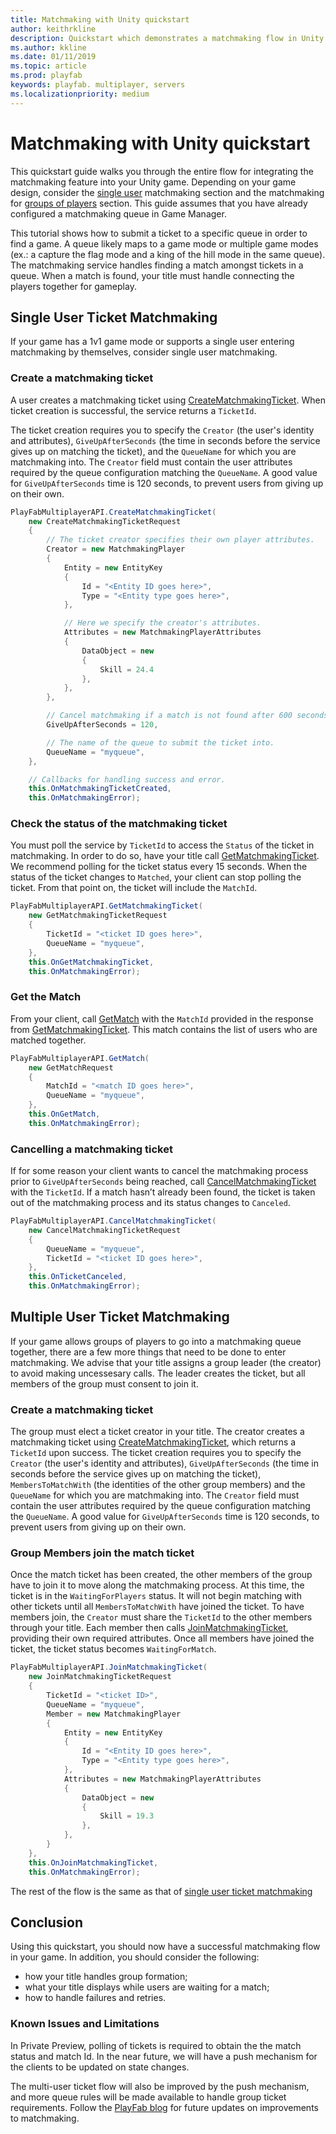 ```yaml
---
title: Matchmaking with Unity quickstart
author: keithrkline
description: Quickstart which demonstrates a matchmaking flow in Unity
ms.author: kkline
ms.date: 01/11/2019
ms.topic: article
ms.prod: playfab
keywords: playfab. multiplayer, servers
ms.localizationpriority: medium
---
```


# Matchmaking with Unity quickstart

This quickstart guide walks you through the entire flow for integrating the matchmaking feature into your Unity game.  Depending on your game design, consider the [single user](#Single-User-Ticket-Matchmaking) matchmaking section and the matchmaking for [groups of players](#Multiple-User-Ticket-Matchmaking) section. This guide assumes that you have already configured a matchmaking queue in Game Manager. 

This tutorial shows how to submit a ticket to a specific queue in order to find a game. A queue likely maps to a game mode or multiple game modes (ex.: a capture the flag mode and a king of the hill mode in the same queue). The matchmaking service handles finding a match amongst tickets in a queue. When a match is found, your title must handle connecting the players together for gameplay. 

<a href='#single-user-ticket-matchmaking' id='single-user-ticket-matchmaking' class='anchor' aria-hidden='true'></a>

## Single User Ticket Matchmaking

If your game has a 1v1 game mode or supports a single user entering matchmaking by themselves, consider single user matchmaking.

### Create a matchmaking ticket

A user creates a matchmaking ticket using [CreateMatchmakingTicket](https://api.playfab.com/documentation/multiplayer/method/CreateMatchmakingTicket). When ticket creation is successful, the service returns a `TicketId`.

 The ticket creation requires you to specify the `Creator` (the user's identity and attributes), `GiveUpAfterSeconds` (the time in seconds before the service gives up on matching the ticket), and the `QueueName` for which you are matchmaking into. The `Creator` field must contain the user attributes required by the queue configuration matching the `QueueName`. A good value for `GiveUpAfterSeconds` time is 120 seconds, to prevent users from giving up on their own.

```csharp
PlayFabMultiplayerAPI.CreateMatchmakingTicket(
    new CreateMatchmakingTicketRequest
    {
        // The ticket creator specifies their own player attributes.
        Creator = new MatchmakingPlayer
        {
            Entity = new EntityKey
            {
                Id = "<Entity ID goes here>",
                Type = "<Entity type goes here>",
            },

            // Here we specify the creator's attributes.
            Attributes = new MatchmakingPlayerAttributes
            {
                DataObject = new
                {
                    Skill = 24.4
                },
            },
        },

        // Cancel matchmaking if a match is not found after 600 seconds.
        GiveUpAfterSeconds = 120,

        // The name of the queue to submit the ticket into.
        QueueName = "myqueue",
    },

    // Callbacks for handling success and error.
    this.OnMatchmakingTicketCreated,
    this.OnMatchmakingError);
```

### Check the status of the matchmaking ticket

You must poll the service by `TicketId` to access the `Status` of the ticket in matchmaking. In order to do so, have your title call [GetMatchmakingTicket](https://api.playfab.com/documentation/multiplayer/method/GetMatchmakingTicket). We recommend polling for the ticket status every 15 seconds. When the status of the ticket changes to `Matched`, your client can stop polling the ticket. From that point on, the ticket will include the `MatchId`.

```csharp
PlayFabMultiplayerAPI.GetMatchmakingTicket(
    new GetMatchmakingTicketRequest
    {
        TicketId = "<ticket ID goes here>",
        QueueName = "myqueue",
    },
    this.OnGetMatchmakingTicket,
    this.OnMatchmakingError);
```

### Get the Match

From your client, call [GetMatch](https://api.playfab.com/documentation/multiplayer/method/GetMatch) with the `MatchId` provided in the response from [GetMatchmakingTicket](https://api.playfab.com/documentation/multiplayer/method/GetMatchmakingTicket). This match contains the list of users who are matched together.  

```csharp
PlayFabMultiplayerAPI.GetMatch(
    new GetMatchRequest
    {
        MatchId = "<match ID goes here>",
        QueueName = "myqueue",
    },
    this.OnGetMatch,
    this.OnMatchmakingError);
```

### Cancelling a matchmaking ticket

If for some reason your client wants to cancel the matchmaking process prior to `GiveUpAfterSeconds` being reached, call [CancelMatchmakingTicket](https://api.playfab.com/documentation/multiplayer/method/CancelMatchmakingTicket) with the `TicketId`. If a match hasn’t already been found, the ticket is taken out of the matchmaking process and its status changes to `Canceled`.  

```csharp
PlayFabMultiplayerAPI.CancelMatchmakingTicket(
    new CancelMatchmakingTicketRequest
    {
        QueueName = "myqueue",
        TicketId = "<ticket ID goes here>",
    },
    this.OnTicketCanceled,
    this.OnMatchmakingError);
```

<a href='#multiple-user-ticket-matchmaking' id='multiple-user-ticket-matchmaking' class='anchor' aria-hidden='true'></a>

## Multiple User Ticket Matchmaking

If your game allows groups of players to go into a matchmaking queue together, there are a few more things that need to be done to enter matchmaking. We advise that your title assigns a group leader (the creator) to avoid making uncessesary calls. The leader creates the ticket, but all members of the group must consent to join it.

### Create a matchmaking ticket

The group must elect a ticket creator in your title. The creator creates a matchmaking ticket using [CreateMatchmakingTicket](https://api.playfab.com/documentation/multiplayer/method/CreateMatchmakingTicket), which returns a `TicketId` upon success. The ticket creation requires you to specify the `Creator` (the user's identity and attributes), `GiveUpAfterSeconds` (the time in seconds before the service gives up on matching the ticket), `MembersToMatchWith` (the identities of the other group members) and the `QueueName` for which you are matchmaking into. The `Creator` field must contain the user attributes required by the queue configuration matching the `QueueName`. A good value for `GiveUpAfterSeconds` time is 120 seconds, to prevent users from giving up on their own.

### Group Members join the match ticket

Once the match ticket has been created, the other members of the group have to join it to move along the matchmaking process.  At this time, the ticket is in the `WaitingForPlayers` status. It will not begin matching with other tickets until all `MembersToMatchWith` have joined the ticket. To have members join, the `Creator` must share the `TicketId` to the other members through your title. Each member then calls [JoinMatchmakingTicket](https://api.playfab.com/documentation/multiplayer/method/JoinMatchmakingTicket), providing their own required attributes. Once all members have joined the ticket, the ticket status becomes `WaitingForMatch`.  

```csharp
PlayFabMultiplayerAPI.JoinMatchmakingTicket(
    new JoinMatchmakingTicketRequest
    {
        TicketId = "<ticket ID>",
        QueueName = "myqueue",
        Member = new MatchmakingPlayer
        {
            Entity = new EntityKey
            {
                Id = "<Entity ID goes here>",
                Type = "<Entity type goes here>",
            },
            Attributes = new MatchmakingPlayerAttributes
            {
                DataObject = new
                {
                    Skill = 19.3
                },
            },
        }
    },
    this.OnJoinMatchmakingTicket,
    this.OnMatchmakingError);
```

The rest of the flow is the same as that of [single user ticket matchmaking](#Single-User-Ticket-Matchmaking)

## Conclusion

Using this quickstart, you should now have a successful matchmaking flow in your game. In addition, you should consider the following:

* how your title handles group formation;
* what your title displays while users are waiting for a match;
* how to handle failures and retries.

### Known Issues and Limitations

In Private Preview, polling of tickets is required to obtain the the match status and match Id. In the near future, we will have a push mechanism for the clients to be updated on state changes.

The multi-user ticket flow will also be improved by the push mechanism, and more queue rules will be made available to handle group ticket requirements. Follow the [PlayFab blog](https://blog.playfab.com/blog) for future updates on improvements to matchmaking. 
